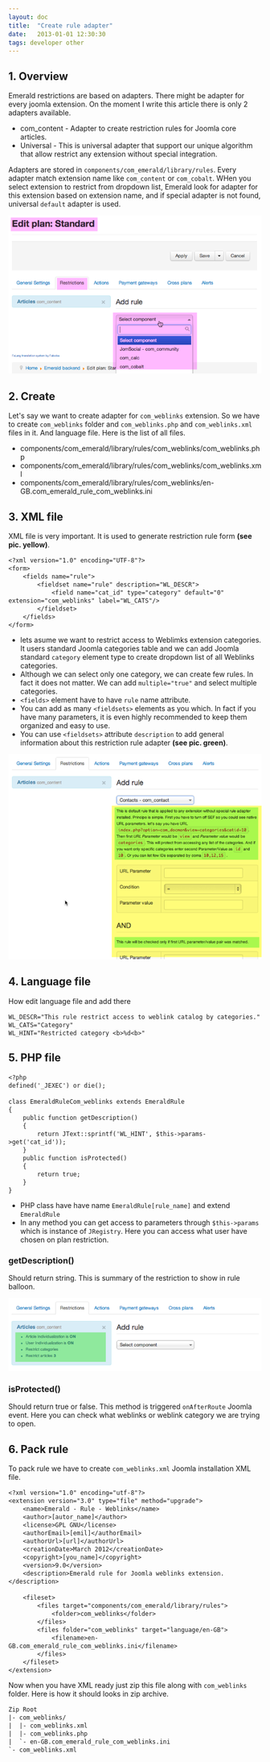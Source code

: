 ```yaml
---
layout: doc
title:  "Create rule adapter"
date:   2013-01-01 12:30:30
tags: developer other
---
```


## 1. Overview

Emerald restrictions are based on adapters. There might be adapter for every joomla extension. On the moment I write this article there is only 2 adapters available.

- com_content - Adapter to create restriction rules for Joomla core articles.
- Universal - This is universal adapter that support our unique algorithm that allow restrict any extension without special integration.

Adapters are stored in `components/com_emerald/library/rules`. Every adapter match extension name like `com_content` or `com_cobalt`. WHen you select extension to restrict from dropdown list, Emerald look for adapter for this extension based on extension name, and if special adapter is not found, universal `default` adapter is used.

![](/assets/img/screenshots/select-restriction.png)

## 2. Create

Let's say we want to create adapter for `com_weblinks` extension. So we have to create  `com_weblinks` folder and `com_weblinks.php` and `com_weblinks.xml` files in it. And language file. Here is the list of all files.

- components/com_emerald/library/rules/com_weblinks/com_weblinks.php
- components/com_emerald/library/rules/com_weblinks/com_weblinks.xml
- components/com_emerald/library/rules/com_weblinks/en-GB.com_emerald_rule_com_weblinks.ini

## 3. XML file

XML file is very important. It is used to generate restriction rule form **(see pic. yellow)**.

    <?xml version="1.0" encoding="UTF-8"?>
    <form>
        <fields name="rule">
            <fieldset name="rule" description="WL_DESCR">
                <field name="cat_id" type="category" default="0" extension="com_weblinks" label="WL_CATS"/>
            </fieldset>
        </fields>
    </form>

- lets asume we want to restrict access to Weblimks extension categories. It users standard Joomla categories table and we can add Joomla standard  `category` element type to create dropdown list of all Weblinks categories.
- Although we can select only one category, we can create few rules. In fact it does not matter. We can add `multiple="true"` and select multiple categories.
- `<fields>` element have to have `rule` name attribute.
- You can add as many `<fieldsets>` elements as you which. In fact if you have many parameters, it is even highly recommended to keep them organized and easy to use.
- You can use `<fieldsets>` attribute `description` to add general information about this restriction rule adapter **(see pic. green)**.

![](/assets/img/screenshots/rule-form.png)

## 4. Language file

How edit language file and add there

    WL_DESCR="This rule restrict access to weblink catalog by categories."
    WL_CATS="Category"
    WL_HINT="Restricted category <b>%d<b>"

## 5. PHP file

    <?php
    defined('_JEXEC') or die();

    class EmeraldRuleCom_weblinks extends EmeraldRule
    {
        public function getDescription()
        {
            return JText::sprintf('WL_HINT', $this->params->get('cat_id'));
        }
        public function isProtected()
        {
            return true;
        }
    }

- PHP class have have name `EmeraldRule[rule_name]` and extend `EmeraldRule`
- In any method you can get access to parameters through `$this->params` which is instance of `JRegistry`. Here you can access what user have chosen on plan restriction.

### getDescription()

Should return string. This is summary of the restriction to show in rule balloon.

![](/assets/img/screenshots/rule-baloon.png)

### isProtected()

Should return true or false. This method is triggered `onAfterRoute` Joomla event. Here you can check what weblinks or weblink category we are trying to open.

## 6. Pack rule

To pack rule we have to create `com_weblinks.xml` Joomla installation XML file.

    <?xml version="1.0" encoding="utf-8"?>
    <extension version="3.0" type="file" method="upgrade">
        <name>Emerald - Rule - Weblinks</name>
        <author>[autor_name]</author>
        <license>GPL GNU</license>
        <authorEmail>[emil]</authorEmail>
        <authorUrl>[url]</authorUrl>
        <creationDate>March 2012</creationDate>
        <copyright>[you_name]</copyright>
        <version>9.0</version>
        <description>Emerald rule for Joomla weblinks extension.</description>

        <fileset>
            <files target="components/com_emerald/library/rules">
                <folder>com_weblinks</folder>
            </files>
            <files folder="com_weblinks" target="language/en-GB">
                <filename>en-GB.com_emerald_rule_com_weblinks.ini</filename>
            </files>
        </fileset>
    </extension>

Now when you have XML ready just zip this file along with `com_weblinks` folder. Here is how it should looks in zip archive.

    Zip Root
    |- com_weblinks/
    |  |- com_weblinks.xml
    |  |- com_weblinks.php
    |  `- en-GB.com_emerald_rule_com_weblinks.ini
    `- com_weblinks.xml
